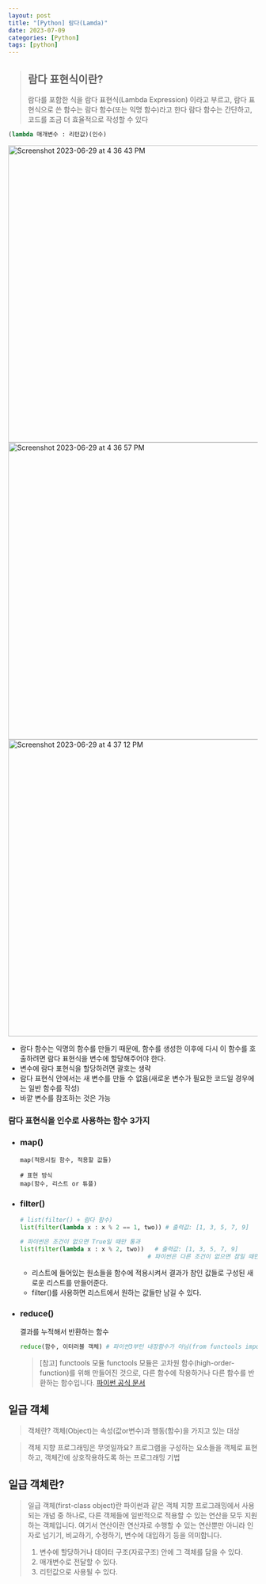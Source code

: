 ```yaml
---
layout: post
title: "[Python] 람다(Lamda)"
date: 2023-07-09
categories: [Python]
tags: [python]
---
```







> ## 람다 표현식이란?
>  람다를 포함한 식을 람다 표현식(Lambda Expression) 이라고 부르고, 람다 표현식으로 쓴 함수는 람다 함수(또는 익명 함수)라고 한다
>  람다 함수는 간단하고, 코드를 조금 더 효율적으로 작성할 수 있다

````python
(lambda 매개변수 : 리턴값)(인수)
````

<img width="600" alt="Screenshot 2023-06-29 at 4 36 43 PM" src="https://github.com/LaVita337/DH_Log/assets/107906605/6f42acff-8344-4f0e-9990-c429b90ca579">

<img width="600" alt="Screenshot 2023-06-29 at 4 36 57 PM" src="https://github.com/LaVita337/DH_Log/assets/107906605/63ed090c-5634-4b87-997d-86b3fce4da80">

<img width="600" alt="Screenshot 2023-06-29 at 4 37 12 PM" src="https://github.com/LaVita337/DH_Log/assets/107906605/df3e8b12-879b-4194-bfcc-7aecc4bd8247">


- 람다 함수는 익명의 함수를 만들기 때문에, 함수를 생성한 이후에 다시 이 함수를 호출하려면 람다 표현식을 변수에 할당해주어야 한다.
- 변수에 람다 표현식을 할당하려면 괄호는 생략
- 람다 표현식 안에서는 새 변수를 만들 수 없음(새로운 변수가 필요한 코드일 경우에는 일반 함수를 작성)
- 바깥 변수를 참조하는 것은 가능

### 람다 표현식을 인수로 사용하는 함수 3가지

- ### map()
  ````
  map(적용시킬 함수, 적용할 값들)

  # 표현 방식
  map(함수, 리스트 or 튜플)
  ````
- ### filter()

  ```python
  # list(filter() + 람다 함수)
  list(filter(lambda x : x % 2 == 1, two)) # 출력값: [1, 3, 5, 7, 9]

  # 파이썬은 조건이 없으면 True일 때만 통과
  list(filter(lambda x : x % 2, two))   # 출력값: [1, 3, 5, 7, 9]
                                      # 파이썬은 다른 조건이 없으면 참일 때만 통과시키기 때문에 비교 연산자 ==가 없어도 출력
  ```
    - 리스트에 들어있는 원소들을 함수에 적용시켜서 결과가 참인 값들로 구성된 새로운 리스트를 만들어준다.
    - filter()를 사용하면 리스트에서 원하는 값들만 남길 수 있다.
  
- ### reduce()
  결과를 누적해서 반환하는 함수
  ```python
  reduce(함수, 이터러블 객체) # 파이썬3부턴 내장함수가 아님(from functools import reduce 로 실행가능)
  ```
  > [참고] functools 모듈
  > functools 모듈은 고차원 함수(high-order-function)를 위해 만들어진 것으로, 다른 함수에 작용하거나 다른 함수를 반환하는 함수입니다.
  > [파이썬 공식 문서](https://docs.python.org/ko/3/library/functools.html)

## 일급 객체

> 객체란?
> 객체(Object)는 속성(값or변수)과 행동(함수)을 가지고 있는 대상

> 객체 지향 프로그래밍은 무엇일까요?
> 프로그램을 구성하는 요소들을 객체로 표현하고, 객체간에 상호작용하도록 하는 프로그래밍 기법

## 일급 객체란?

> 일급 객체(first-class object)란 파이썬과 같은 객체 지향 프로그래밍에서 사용되는 개념 중 하나로, 다른 객체들에 일반적으로 적용할 수 있는 연산을 모두 지원하는 객체입니다. 여기서 연산이란 연산자로 수행할 수 있는 연산뿐만 아니라 인자로 넘기기, 비교하기, 수정하기, 변수에 대입하기 등을 의미합니다. 
> 1. 변수에 할당하거나 데이터 구조(자료구조) 안에 그 객체를 담을 수 있다.
> 2. 매개변수로 전달할 수 있다.
> 3. 리턴값으로 사용될 수 있다.
